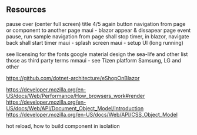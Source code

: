 ﻿
## Resources
pause
over (center full screen)
	title
	4/5
	again
	button
navigation from page or component to another page
maui - blazor appear & dissapear page event pause, run sample
	navigation from page shall stop timer, in blazor, navigate back shall start timer
maui - splash screen
maui - setup UI (long running)

see licensing for the fonts
	google material design
	the sea-life and other
	list those as third party terms
mmaui - see Tizen platform Samsung, LG and other

https://github.com/dotnet-architecture/eShopOnBlazor

https://developer.mozilla.org/en-US/docs/Web/Performance/How_browsers_work#render
https://developer.mozilla.org/en-US/docs/Web/API/Document_Object_Model/Introduction
https://developer.mozilla.org/en-US/docs/Web/API/CSS_Object_Model


hot reload,
how to build component in isolation


